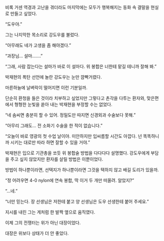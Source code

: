 비록 거센 역경과 고난을 겪더라도 마지막에는 모두가 행복해지는 동화 속 결말을 현실로 만들고 싶었다.

“도우야.”

그는 나지막한 목소리로 강도우를 불렀다.

“아무래도 네가 고생을 좀 해야겠다.”

“과장님… 설마…….”

“그래, 사람 잡는다는 설마가 바로 이 설마다. 위 봉합은 너한테 맡길 테니까 잘해 봐.”

박재현의 폭탄 선언에 놀란 강도우는 눈만 깜빡거렸다.

마른하늘에 날벼락이 떨어지면 이런 기분일까.

단순히 환청을 들은 것이라 치부하고 싶었지만 그렇다고 촌각을 다투는 환자와, 맞은편에서 형형한 눈빛을 쏟아 내는 박재현을 부정할 수는 없었다.

“네 솜씨면 충분히 할 수 있어. 정밀도만 따지면 신경외과 수술보다 못해.”

“아무리 그래도… 전 소화기 수술을 한 적이 없습니다.”

“오늘이 바로 영광의 첫 수업 날이야. 미안하지만 입씨름할 시간도 아깝다. 넌 똑똑하니까 시키는 대로만 따라 하면 잘할 수 있을 거야.”

박재현은 입으로 기관총을 쏘듯 위 봉합술 방법을 다다다다 설명했다. 강도우에게 부담을 주고 싶지 않았지만 환자를 살릴 방법은 이뿐이었다.

방법이 하나뿐이라면, 선택지가 하나뿐이라면 그것을 택하지 않고 배길 도리가 있을까.

“정 어려우면 4-0 nylon에 연속 봉합, 딱 이거 두 개만 떠올려. 알았지?”

“…네.”

“너만 믿는다. 장 선생님은 저한테 붙고 양 선생님은 도우 선생한테 붙어 주세요.”

지시를 내린 그는 게처럼 한 발짝 옆으로 움직였다.

이제 그의 전쟁터는 위가 아닌 대장이었다.

대장은 위보다 상태가 더 안 좋았다.